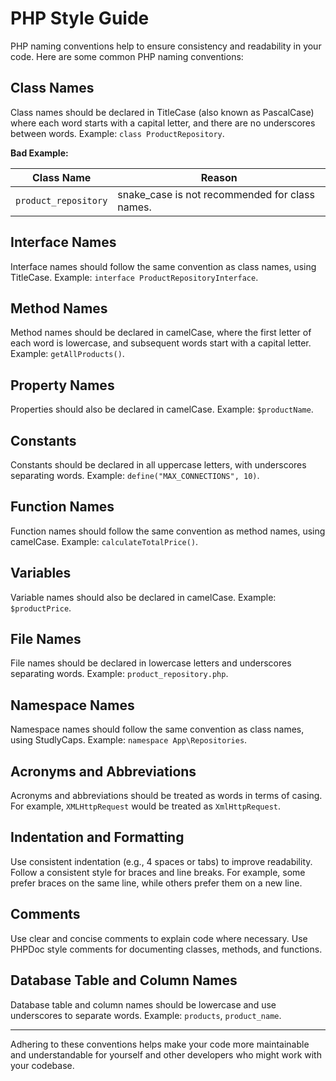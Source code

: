 # PHP Style Guide

PHP naming conventions help to ensure consistency and readability in your code. Here are some common PHP naming conventions:

## Class Names

Class names should be declared in TitleCase (also known as PascalCase) where each word starts with a capital letter, and there are no underscores between words. Example: `class ProductRepository`.

**Bad Example:**

| Class Name           | Reason                                         |
|----------------------|------------------------------------------------|
| `product_repository` | snake_case is not recommended for class names. |

## Interface Names

Interface names should follow the same convention as class names, using TitleCase. Example: `interface ProductRepositoryInterface`.

## Method Names

Method names should be declared in camelCase, where the first letter of each word is lowercase, and subsequent words start with a capital letter. Example: `getAllProducts()`.

## Property Names

Properties should also be declared in camelCase. Example: `$productName`.

## Constants

Constants should be declared in all uppercase letters, with underscores separating words. Example: `define("MAX_CONNECTIONS", 10)`.

## Function Names

Function names should follow the same convention as method names, using camelCase. Example: `calculateTotalPrice()`.

## Variables

Variable names should also be declared in camelCase. Example: `$productPrice`.

## File Names

File names should be declared in lowercase letters and underscores separating words. Example: `product_repository.php`.

## Namespace Names

Namespace names should follow the same convention as class names, using StudlyCaps. Example: `namespace App\Repositories`.

## Acronyms and Abbreviations

Acronyms and abbreviations should be treated as words in terms of casing. For example, `XMLHttpRequest` would be treated as `XmlHttpRequest`.

## Indentation and Formatting

Use consistent indentation (e.g., 4 spaces or tabs) to improve readability. Follow a consistent style for braces and line breaks. For example, some prefer braces on the same line, while others prefer them on a new line.

## Comments

Use clear and concise comments to explain code where necessary. Use PHPDoc style comments for documenting classes, methods, and functions.

## Database Table and Column Names

Database table and column names should be lowercase and use underscores to separate words. Example: `products`, `product_name`.

---

Adhering to these conventions helps make your code more maintainable and understandable for yourself and other developers who might work with your codebase.
